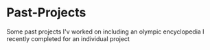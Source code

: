 # Past-Projects
Some past projects I'v worked on including an olympic encyclopedia I recently completed for an individual project

